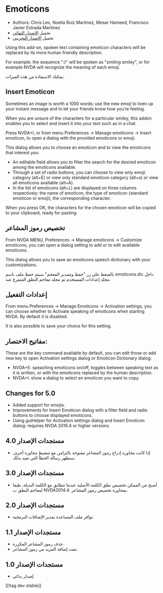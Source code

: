 # Emoticons #

* Authors: Chris Leo, Noelia Ruiz Martínez, Mesar Hameed, Francisco Javier
  Estrada Martínez
* تحميل [الإصدار النهائي][1]
* تحميل [الإصدار التجريبي][2]

Using this add-on, spoken text containing emoticon characters will be
replaced by its more human friendly description.

For example: the sequence ":)" will be spoken as "smiling smiley", or for
example NVDA will recognize the meaning of each emoji.

يمكنك الاستفادة من هذه الميزات:

## Insert Emoticon ##

Sometimes an image is worth a 1000 words: use the new emoji to liven up your
instant message and to let your friends know how you’re feeling.

When you are unsure of the characters for a particular smiley, this addon
enables you to select and insert it into your text such as in a chat.

Press NVDA+I, or from menu Preferences -> Manage emoticons -> Insert emoticon, to open a dialog with the provided emoticons or emoji.

This dialog allows you to choose an emoticon and to view the emoticons that
interest you:

*	An editable field allows you to filter the search for the desired emoticon
  among the emoticons available.
*	Through a set of radio buttons, you can choose to view only emoji category
  (alt+E) or view only standard emoticon category (alt+s) or view all
  emoticons available (alt+A).
*	In the list of emoticons (alt+L) are displayed on three columns
  respectively: the name of emoticon, the type of emoticon (standard
  emoticon or emoji), the corresponding character.

When you press OK, the characters for the chosen emoticon will be copied to
your clipboard, ready for pasting.

## تخصيص رموز المشاعر ##

From NVDA MENU, Preferences -> Manage emoticons -> Customize emoticons, you can open a dialog setting to add or to edit available emoticons.

This dialog allows you to save an emoticons speech dictionary with your
customizations.

بالضغط على زر "حفظ وتصدير المعجم" سيتم حفظ ملف باسم emoticons.dic داخل مجلد
إعدادات المستخدم ثم مجلد معاجم النطق المتفرع عنه.

## إعدادات التفعيل ##

From menu Preferences -> Manage Emoticons -> Activation settings, you can choose whether to Activate speaking of emoticons when starting NVDA. By default it is disabled.

It is also possible to save your choice for this setting.

## مفاتيح الاختصار: ##

These are the key command available by default, you can edit those or add
new key to open Activation settings dialog or Emoticon Dictionary dialog:

* NVDA+E: speaching emoticons on/off, toggles between speaking text as it is
  written, or with the emoticons replaced by the human description.
* NVDA+I: show a dialog to select an emoticon you want to copy.


## Changes for 5.0 ##

* Added support for emojis.
* Improvements for Insert Emoticon dialog with a filter field and radio
  buttons to choose displayed emoticons.
* Using guiHelper for Activation settings dialog and Insert Emoticon dialog:
  requires NVDA 2016.4 or higher versions

## مستجدات الإصدار 4.0 ##

* إذا كانت محاورة إدراج رموز المشاعر مفتوحة بالتزامن مع تنشيط محاورة أخرى,
  ستظهر رسالة الخطأ التي تفيد بذلك.


## مستجدات الإصدار 3.0 ##

* أصبح من الممكن تخصيص نطق الكلمة الأصلية عندما تتطابق مع الكلمة البديلة,
  طبقا لمعاجم النطق ب NVDA2014.4. بمحاورة تخصيص رموز المشاعر.


## مستجدات الإصدار 2.0 ##

* توافر ملف المساعدة بمدير الإضافات البرمجية.


## مستجدات الإصدار 1.1 ##

* حذف رموز المشاعر المكررة.
* تمت إضافة المزيد من رموز المشاعر.

## مستجدات الإصدار 1.0 ##

* إصدار بدائي

[[!tag dev stable]]

[1]: http://addons.nvda-project.org/files/get.php?file=emo

[2]: http://addons.nvda-project.org/files/get.php?file=emo-dev
